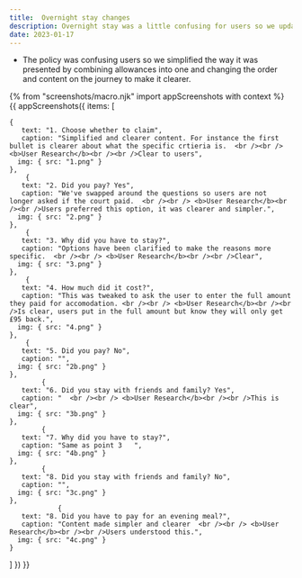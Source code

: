 ```yaml
---
title:  Overnight stay changes
description: Overnight stay was a little confusing for users so we updated the content and journey to make it clearer
date: 2023-01-17
---
```


* The policy was confusing users so we simplified the way it was presented by combining allowances into one and changing the order and content on the journey to make it clearer.


<!-- ## User needs

<b>As a prosecuter </b>
I need to find a case<br />

<b>As a prosecuter </b>
I need to do the thing<br /> -->



{% from "screenshots/macro.njk" import appScreenshots with context %}
{{ appScreenshots({
  items: [

    {
       text: "1. Choose whether to claim",
       caption: "Simplified and clearer content. For instance the first bullet is clearer about what the specific crtieria is.  <br /><br /> <b>User Research</b><br /><br />Clear to users",
      img: { src: "1.png" }
    },
        {
       text: "2. Did you pay? Yes",
       caption: "We've swapped around the questions so users are not longer asked if the court paid.  <br /><br /> <b>User Research</b><br /><br />Users preferred this option, it was clearer and simpler.",
      img: { src: "2.png" }
    },
        {
       text: "3. Why did you have to stay?",
       caption: "Options have been clarified to make the reasons more specific.  <br /><br /> <b>User Research</b><br /><br />Clear",
      img: { src: "3.png" }
    },
        {
       text: "4. How much did it cost?",
       caption: "This was tweaked to ask the user to enter the full amount they paid for accomodation. <br /><br /> <b>User Research</b><br /><br />Is clear, users put in the full amount but know they will only get £95 back.",
      img: { src: "4.png" }
    },
        {
       text: "5. Did you pay? No",
       caption: "",
      img: { src: "2b.png" }
    },
            {
       text: "6. Did you stay with friends and family? Yes",
       caption: "  <br /><br /> <b>User Research</b><br /><br />This is clear",
      img: { src: "3b.png" }
    },
            {
       text: "7. Why did you have to stay?",
       caption: "Same as point 3   ",
      img: { src: "4b.png" }
    },
            {
       text: "8. Did you stay with friends and family? No",
       caption: "",
      img: { src: "3c.png" }
    },
                {
       text: "8. Did you have to pay for an evening meal?",
       caption: "Content made simpler and clearer  <br /><br /> <b>User Research</b><br /><br />Users understood this.",
      img: { src: "4c.png" }
    }
       
        
          
  ]
}) }}



<!-- ## User research -->